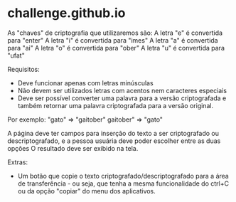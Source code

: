 # challenge.github.io

As "chaves" de criptografia que utilizaremos são:
A letra "e" é convertida para "enter"
A letra "i" é convertida para "imes"
A letra "a" é convertida para "ai"
A letra "o" é convertida para "ober"
A letra "u" é convertida para "ufat"

Requisitos:
- Deve funcionar apenas com letras minúsculas
- Não devem ser utilizados letras com acentos nem caracteres especiais
- Deve ser possível converter uma palavra para a versão criptografada e também retornar uma palavra criptografada para a versão original.

Por exemplo:
"gato" => "gaitober"
gaitober" => "gato"

A página deve ter campos para inserção do texto a ser criptografado ou descriptografado, e a pessoa usuária deve poder escolher entre as duas opções
O resultado deve ser exibido na tela.

Extras:
- Um botão que copie o texto criptografado/descriptografado para a área de transferência - ou seja, que tenha a mesma funcionalidade do ctrl+C ou da opção "copiar" do menu dos aplicativos.